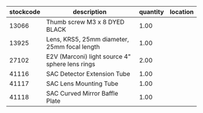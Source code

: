|stockcode|description|quantity|location|
|---------|-----------|--------|--------|
|13066|Thumb screw M3 x 8 DYED BLACK|1.00||
|13925|Lens, KRS5, 25mm diameter, 25mm focal length|1.00||
|27102|E2V (Marconi) light source 4" sphere lens rings|2.00||
|41116|SAC Detector Extension Tube|1.00||
|41117|SAC Lens Mounting Tube|1.00||
|41118|SAC Curved Mirror Baffle Plate|1.00||
